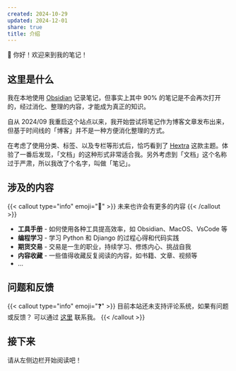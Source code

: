 ```yaml
---
created: 2024-10-29
updated: 2024-12-01
share: true
title: 介绍
---
```


👋 你好！欢迎来到我的笔记！

<!--more-->

## 这里是什么

我在本地使用 [Obsidian](https://obsidian.md/) 记录笔记，但事实上其中 90% 的笔记是不会再次打开的，经过消化、整理的内容，才能成为真正的知识。

自从 2024/09 我重启这个站点以来，我开始尝试将笔记作为博客文章发布出来，但基于时间线的「博客」并不是一种方便消化整理的方式。

在考虑了使用分类、标签、以及专栏等形式后，恰巧看到了 [Hextra](https://github.com/imfing/hextra) 这款主题。体验了一番后发现，「文档」的这种形式非常适合我。另外考虑到「文档」这个名称过于严肃，所以我改了个名字，叫做「笔记」。

## 涉及的内容

{{< callout type="info" emoji="🤔️" >}}
  未来也许会有更多的内容
{{< /callout >}}

- **工具手册** - 如何使用各种工具提高效率，如 Obsidian、MacOS、VsCode 等
- **编程学习** - 学习 Python 和 Djiango 的过程心得和代码实践
- **期货交易** - 交易是一生的职业，持续学习、修炼内心、挑战自我
- **内容收藏** - 一些值得收藏反复阅读的内容，如书籍、文章、视频等
- ...

## 问题和反馈

{{< callout type="info" emoji="❓" >}}
  目前本站还未支持评论系统，如果有问题或反馈？
  可以通过 [这里](https://github.com/mlosun/My_blog/issues) 联系我。
{{< /callout >}}

## 接下来

请从左侧边栏开始阅读吧！